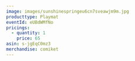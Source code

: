 ```yaml
---
image: images/sunshinespringeu6cn7sveawjm9m.jpg
producttype: Playmat
eventId: eUBdWMfNo
pricings:
  - quantity: 1
    price: 65
asin: s-jgEqC0mz3
merchandise: comiket
---
```

